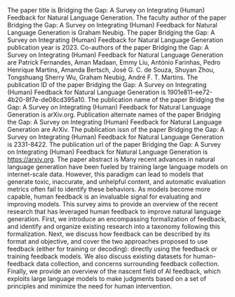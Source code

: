 The paper title is Bridging the Gap: A Survey on Integrating (Human) Feedback for Natural Language Generation.
The faculty author of the paper Bridging the Gap: A Survey on Integrating (Human) Feedback for Natural Language Generation is Graham Neubig.
The paper Bridging the Gap: A Survey on Integrating (Human) Feedback for Natural Language Generation publication year is 2023.
Co-authors of the paper Bridging the Gap: A Survey on Integrating (Human) Feedback for Natural Language Generation are Patrick Fernandes, Aman Madaan, Emmy Liu, António Farinhas, Pedro Henrique Martins, Amanda Bertsch, José G. C. de Souza, Shuyan Zhou, Tongshuang Sherry Wu, Graham Neubig, André F. T. Martins.
The publication ID of the paper Bridging the Gap: A Survey on Integrating (Human) Feedback for Natural Language Generation is 1901e811-ee72-4b20-8f7e-de08cd395a10.
The publication name of the paper Bridging the Gap: A Survey on Integrating (Human) Feedback for Natural Language Generation is arXiv.org.
Publication alternate names of the paper Bridging the Gap: A Survey on Integrating (Human) Feedback for Natural Language Generation are ArXiv.
The publication issn of the paper Bridging the Gap: A Survey on Integrating (Human) Feedback for Natural Language Generation is 2331-8422.
The publication url of the paper Bridging the Gap: A Survey on Integrating (Human) Feedback for Natural Language Generation is https://arxiv.org.
The paper abstract is Many recent advances in natural language generation have been fueled by training large language models on internet-scale data. However, this paradigm can lead to models that generate toxic, inaccurate, and unhelpful content, and automatic evaluation metrics often fail to identify these behaviors. As models become more capable, human feedback is an invaluable signal for evaluating and improving models. This survey aims to provide an overview of the recent research that has leveraged human feedback to improve natural language generation. First, we introduce an encompassing formalization of feedback, and identify and organize existing research into a taxonomy following this formalization. Next, we discuss how feedback can be described by its format and objective, and cover the two approaches proposed to use feedback (either for training or decoding): directly using the feedback or training feedback models. We also discuss existing datasets for human-feedback data collection, and concerns surrounding feedback collection. Finally, we provide an overview of the nascent field of AI feedback, which exploits large language models to make judgments based on a set of principles and minimize the need for human intervention.
